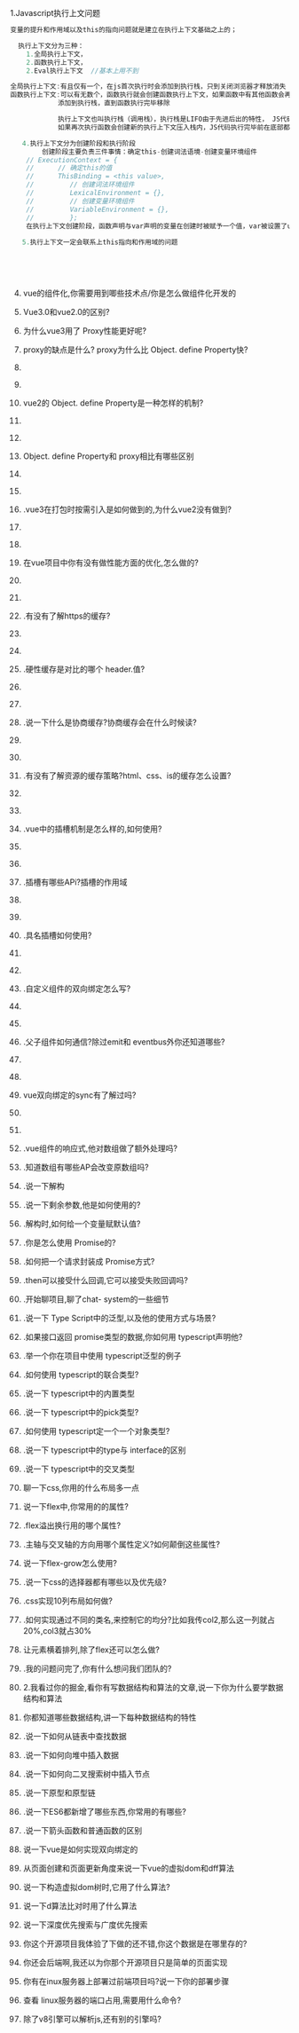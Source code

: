 1.Javascript执行上文问题
```javascript
变量的提升和作用域以及this的指向问题就是建立在执行上下文基础之上的；

  执行上下文分为三种：
    1.全局执行上下文，
    2.函数执行上下文，
    2.Eval执行上下文  //基本上用不到

全局执行上下文:有且仅有一个，在js首次执行时会添加到执行栈，只到关闭浏览器才释放消失
函数执行上下文:可以有无数个，函数执行就会创建函数执行上下文，如果函数中有其他函数会再次创建
            添加到执行栈，直到函数执行完毕移除

            执行上下文也叫执行栈（调用栈），执行栈是LIFO由于先进后出的特性， JS代码在首次执行的时候会创建一个全局上下文压入执行栈，
            如果再次执行函数会创建新的执行上下文压入栈内，JS代码执行完毕前在底部都有一个全局执行上下文。

   4.执行上下文分为创建阶段和执行阶段
        创建阶段主要负责三件事情：确定this-创建词法语境-创建变量环境组件
    // ExecutionContext = {
    //      // 确定this的值
    //      ThisBinding = <this value>,
    //         // 创建词法环境组件
    //         LexicalEnvironment = {},
    //         // 创建变量环境组件
    //         VariableEnvironment = {},
    //         };
    在执行上下文创建阶段，函数声明与var声明的变量在创建时被赋予一个值，var被设置了undefined，let,const被声明为未初始化,函数被设置为自身函数
    
   5.执行上下文一定会联系上this指向和作用域的问题

    
    
    
```
4. vue的组件化,你需要用到唧些技术点/你是怎么做组件化开发的


7. Vue3.0和vue2.0的区别?


10. 为什么vue3用了 Proxy性能更好呢?



13. proxy的缺点是什么? proxy为什么比 Object. define Property快?

14. ```
    
    ```

15. 

16. vue2的 Object. define Property是一种怎样的机制?

17. ```
    
    ```

18. 

19. Object. define Property和 proxy相比有哪些区别

20. ```
    
    ```

21. 

22. .vue3在打包时按需引入是如何做到的,为什么vue2没有做到?

23. ```
    
    ```

24. 

25. 在vue项目中你有没有做性能方面的优化,怎么做的?

26. ```
    
    ```

27. 

28. .有没有了解https的缓存?

29. ```
    
    ```

30. 

31. .硬性缓存是对比的哪个 header.值?

32. ```
    
    ```

33. 

34. .说一下什么是协商缓存?协商缓存会在什么时候读?

35. ```
    
    ```

36. 

37. .有没有了解资源的缓存策略?html、css、is的缓存怎么设置?

38. ```
    
    ```

39. 

40. .vue中的插槽机制是怎么样的,如何使用?

41. ```
    
    ```

42. 

43. .插槽有哪些APi?插槽的作用域

44. ```
    
    ```

45. 

46. .具名插槽如何使用?

47. ```
    
    ```

48. 

49. .自定义组件的双向绑定怎么写?

50. ```
    
    ```

51. 

52. .父子组件如何通信?除过emit和 eventbus外你还知道哪些?

53. ```
    
    ```

54. 

55. vue双向绑定的sync有了解过吗?

56. ```
    
    ```

57. 

58. .vue组件的响应式,他对数组做了额外处理吗?

59. .知道数组有哪些AP会改变原数组吗?

60. .说一下解构

61. .说一下剩余参数,他是如何使用的?

62. .解构时,如何给一个变量赋默认值?

63. .你是怎么使用 Promise的?

64. .如何把一个请求封装成 Promise方式?

65. .then可以接受什么回调,它可以接受失败回调吗?

66. .开始聊项目,聊了chat- system的一些细节

67. .说一下 Type Script中的泛型,以及他的使用方式与场景?

68. .如果接口返回 promise类型的数据,你如何用 typescript声明他?

69. .举一个你在项目中使用 typescript泛型的例子

70. .如何使用 typescript的联合类型?

71. .说一下 typescript中的内置类型

72. .说一下 typescript中的pick类型?

73. .如何使用 typescript定一个一个对象类型?

74. .说一下 typescript中的type与 interface的区别

75. .说一下 typescript中的交叉类型

76. 聊一下css,你用的什么布局多一点

77. 说一下flex中,你常用的的属性?

78. .flex溢出换行用的哪个属性?

79. .主轴与交叉轴的方向用哪个属性定义?如何颠倒这些属性?

80. 说一下flex-grow怎么使用?

81. .说一下css的选择器都有哪些以及优先级?

82. .css实现10列布局如何做?

83. .如何实现通过不同的类名,来控制它的均分?比如我传col2,那么这一列就占20%,col3就占30%

84. 让元素横着排列,除了flex还可以怎么做?

85. .我的问题问完了,你有什么想问我们团队的?

86. 2.我看过你的掘金,看你有写数据结构和算法的文章,说一下你为什么要学数据结构和算法

87. 你都知道哪些数据结构,讲一下每种数据结构的特性

88. .说一下如何从链表中查找数据

89. .说一下如何向堆中插入数据

90. .说一下如何向二叉搜索树中插入节点

91. .说一下原型和原型链

92. .说一下ES6都新增了哪些东西,你常用的有哪些?

93. .说一下箭头函数和普通函数的区别

94. 说一下vue是如何实现双向绑定的

95. 从页面创建和页面更新角度来说一下vue的虚拟dom和dff算法

96. 说一下构造虚拟dom树时,它用了什么算法?

97. 说一下d算法比对时用了什么算法

98. 说一下深度优先搜索与广度优先搜索

99. 你这个开源项目我体验了下做的还不错,你这个数据是在哪里存的?

100. 你还会后端啊,我还以为你那个开源项目只是简单的页面实现

101. 你有在inux服务器上部署过前端项目吗?说一下你的部署步骤

102. 查看 linux服务器的端口占用,需要用什么命令?

103. 除了v8引擎可以解析js,还有别的引擎吗?

     